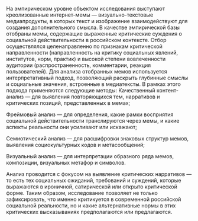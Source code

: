 На эмпирическом уровне объектом исследования выступают креолизованные интернет-мемы — визуально-текстовые медиапродукты, в которых текст и изображение взаимодействуют для создания дополнительного смысла. В качестве эмпирической базы отобраны мемы, содержащие выраженные критические суждения о социальной действительности в российском контексте. Отбор осуществлялся целенаправленно по признакам критической направленности (направленность на критику социальных явлений, институтов, норм, практик) и высокой степени вовлеченности аудитории (распространенность, комментарии, реакция пользователей).
Для анализа отобранных мемов используется интерпретативный подход, позволяющий раскрыть глубинные смыслы и социальные значения, встроенные в медиатексты. В рамках этого подхода применяются следующие методы:
Качественный контент-анализ — для выявления повторяющихся тем, нарративов и критических позиций, представленных в мемах;


Фреймовый анализ — для определения, какие рамки восприятия социальной действительности транслируются через мемы, и какие аспекты реальности они усиливают или искажают;


Семиотический анализ — для расшифровки знаковых структур мемов, выявления социокультурных кодов и метасообщений;


Визуальный анализ — для интерпретации образного ряда мемов, композиции, визуальных метафор и символов.


Анализ проводится с фокусом на выявление критических нарративов — то есть тех социальных ожиданий, требований и суждений, которые выражаются в ироничной, сатирической или открыто критической форме. Таким образом, исследование позволяет не только зафиксировать, что именно критикуется в современной российской социальной реальности, но и какие альтернативные нормы в этих критических высказываниях предполагаются или предлагаются.
